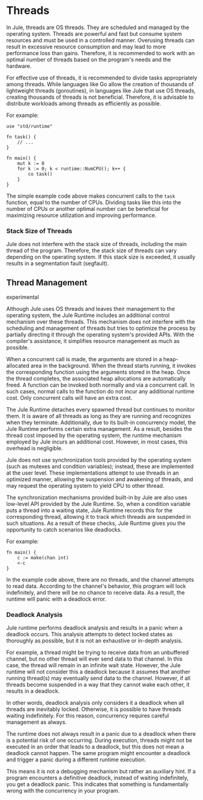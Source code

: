# Threads

In Jule, threads are OS threads. They are scheduled and managed by the operating system. Threads are powerful and fast but consume system resources and must be used in a controlled manner. Overusing threads can result in excessive resource consumption and may lead to more performance loss than gains. Therefore, it is recommended to work with an optimal number of threads based on the program's needs and the hardware.

For effective use of threads, it is recommended to divide tasks appropriately among threads. While languages like Go allow the creation of thousands of lightweight threads (goroutines), in languages like Jule that use OS threads, creating thousands of threads is not beneficial. Therefore, it is advisable to distribute workloads among threads as efficiently as possible.

For example:
```jule
use "std/runtime"

fn task() {
	// ...
}

fn main() {
	mut k := 0
	for k := 0; k < runtime::NumCPU(); k++ {
		co task()
	}
}
```
The simple example code above makes concurrent calls to the `task` function, equal to the number of CPUs. Dividing tasks like this into the number of CPUs or another optimal number can be beneficial for maximizing resource utilization and improving performance.

### Stack Size of Threads

Jule does not interfere with the stack size of threads, including the main thread of the program. Therefore, the stack size of threads can vary depending on the operating system. If this stack size is exceeded, it usually results in a segmentation fault (segfault).

## Thread Management
<div class="warning-badge">experimental</div>

Although Jule uses OS threads and leaves their management to the operating system, the Jule Runtime includes an additional control mechanism over these threads. This mechanism does not interfere with the scheduling and management of threads but tries to optimize the process by partially directing it through the operating system's provided APIs. With the compiler's assistance, it simplifies resource management as much as possible.

When a concurrent call is made, the arguments are stored in a heap-allocated area in the background. When the thread starts running, it invokes the corresponding function using the arguments stored in the heap. Once the thread completes, the associated heap allocations are automatically freed. A function can be invoked both normally and via a concurrent call. In such cases, normal calls to the function do not incur any additional runtime cost. Only concurrent calls will have an extra cost.

The Jule Runtime detaches every spawned thread but continues to monitor them. It is aware of all threads as long as they are running and recognizes when they terminate. Additionally, due to its built-in concurrency model, the Jule Runtime performs certain extra management. As a result, besides the thread cost imposed by the operating system, the runtime mechanism employed by Jule incurs an additional cost. However, in most cases, this overhead is negligible.

Jule does not use synchronization tools provided by the operating system (such as mutexes and condition variables); instead, these are implemented at the user level. These implementations attempt to use threads in an optimized manner, allowing the suspension and awakening of threads, and may request the operating system to yield CPU to other thread.

The synchronization mechanisms provided built-in by Jule are also uses low-level API provided by the Jule Runtime. So, when a condition variable puts a thread into a waiting state, Jule Runtime records this for the corresponding thread, allowing it to track which threads are suspended in such situations. As a result of these checks, Jule Runtime gives you the opportunity to catch scenarios like deadlocks.

For example:
```jule
fn main() {
	c := make(chan int)
	<-c
}
```
In the example code above, there are no threads, and the channel attempts to read data. According to the channel's behavior, this program will lock indefinitely, and there will be no chance to receive data. As a result, the runtime will panic with a deadlock error.

### Deadlock Analysis

Jule runtime performs deadlock analysis and results in a panic when a deadlock occurs. This analysis attempts to detect locked states as thoroughly as possible, but it is not an exhaustive or in-depth analysis. 

For example, a thread might be trying to receive data from an unbuffered channel, but no other thread will ever send data to that channel. In this case, the thread will remain in an infinite wait state. However, the Jule runtime will not consider this a deadlock because it assumes that another running thread(s) may eventually send data to the channel. However, if all threads become suspended in a way that they cannot wake each other, it results in a deadlock.

In other words, deadlock analysis only considers it a deadlock when all threads are inevitably locked. Otherwise, it is possible to have threads waiting indefinitely. For this reason, concurrency requires careful management as always.

The runtime does not always result in a panic due to a deadlock when there is a potential risk of one occurring. During execution, threads might not be executed in an order that leads to a deadlock, but this does not mean a deadlock cannot happen. The same program might encounter a deadlock and trigger a panic during a different runtime execution.

This means it is not a debugging mechanism but rather an auxiliary hint. If a program encounters a definitive deadlock, instead of waiting indefinitely, you get a deadlock panic. This indicates that something is fundamentally wrong with the concurrency in your program.